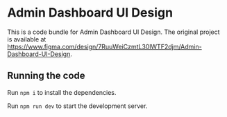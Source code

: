 
  # Admin Dashboard UI Design

  This is a code bundle for Admin Dashboard UI Design. The original project is available at https://www.figma.com/design/7RuuWeiCzmtL30lWTF2djm/Admin-Dashboard-UI-Design.

  ## Running the code

  Run `npm i` to install the dependencies.

  Run `npm run dev` to start the development server.
  